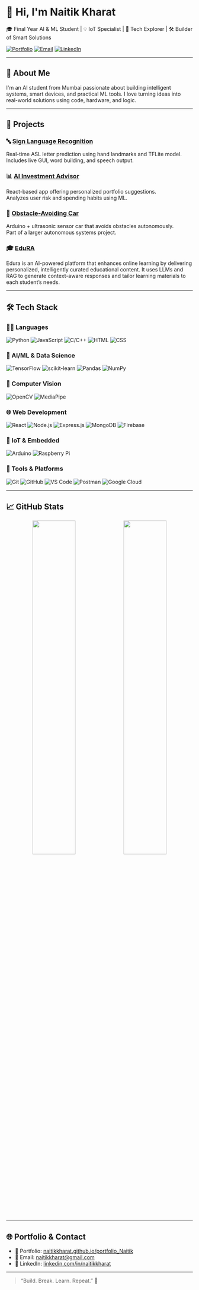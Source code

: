 # 👋 Hi, I'm Naitik Kharat

🎓 Final Year AI & ML Student | 💡 IoT Specialist | 🧠 Tech Explorer | 🛠️ Builder of Smart Solutions

[![Portfolio](https://img.shields.io/badge/Portfolio-Visit-blue?style=for-the-badge&logo=github)](https://naitikkharat.github.io/portfolio_Naitik/)
[![Email](https://img.shields.io/badge/Email-naitikkharat@gmail.com-red?style=for-the-badge&logo=gmail)](mailto:naitikkharat@gmail.com)
[![LinkedIn](https://img.shields.io/badge/LinkedIn-Connect-blue?style=for-the-badge&logo=linkedin)](https://www.linkedin.com/in/naitikkharat/)

---

## 🧠 About Me

I'm an AI student from Mumbai passionate about building intelligent systems, smart devices, and practical ML tools. I love turning ideas into real-world solutions using code, hardware, and logic.

---

## 🚀 Projects

### 🔤 [Sign Language Recognition](https://github.com/NaitikKharat/ASL_Recognition)  
Real-time ASL letter prediction using hand landmarks and TFLite model.  
Includes live GUI, word building, and speech output.

### 📊 [AI Investment Advisor](https://github.com/NaitikKharat/Investment-Adviser)  
React-based app offering personalized portfolio suggestions.  
Analyzes user risk and spending habits using ML.

### 🚗 [Obstacle-Avoiding Car](https://github.com/NaitikKharat/Obstacle-Avoiding-Car)  
Arduino + ultrasonic sensor car that avoids obstacles autonomously.  
Part of a larger autonomous systems project.

### 🎓 [EduRA](https://github.com/NaitikKharat/EduRA)  
Edura is an AI-powered platform that enhances online learning by delivering personalized, intelligently curated educational content.
It uses LLMs and RAG to generate context-aware responses and tailor learning materials to each student’s needs.

---

## 🛠️ Tech Stack

### 👨‍💻 Languages  
![Python](https://img.shields.io/badge/Python-3776AB?style=flat-square&logo=python&logoColor=white)
![JavaScript](https://img.shields.io/badge/JavaScript-F7DF1E?style=flat-square&logo=javascript&logoColor=black)
![C/C++](https://img.shields.io/badge/C/C++-00599C?style=flat-square&logo=c&logoColor=white)
![HTML](https://img.shields.io/badge/HTML-E34F26?style=flat-square&logo=html5&logoColor=white)
![CSS](https://img.shields.io/badge/CSS-1572B6?style=flat-square&logo=css3&logoColor=white)

### 🤖 AI/ML & Data Science  
![TensorFlow](https://img.shields.io/badge/TensorFlow-FF6F00?style=flat-square&logo=tensorflow&logoColor=white)
![scikit-learn](https://img.shields.io/badge/Scikit--Learn-F7931E?style=flat-square&logo=scikit-learn&logoColor=white)
![Pandas](https://img.shields.io/badge/Pandas-150458?style=flat-square&logo=pandas&logoColor=white)
![NumPy](https://img.shields.io/badge/NumPy-013243?style=flat-square&logo=numpy&logoColor=white)

### 🧠 Computer Vision  
![OpenCV](https://img.shields.io/badge/OpenCV-5C3EE8?style=flat-square&logo=opencv&logoColor=white)
![MediaPipe](https://img.shields.io/badge/MediaPipe-FF6F00?style=flat-square&logo=mediapipe&logoColor=white)

### 🌐 Web Development  
![React](https://img.shields.io/badge/React-20232A?style=flat-square&logo=react&logoColor=61DAFB)
![Node.js](https://img.shields.io/badge/Node.js-339933?style=flat-square&logo=node.js&logoColor=white)
![Express.js](https://img.shields.io/badge/Express.js-000000?style=flat-square&logo=express&logoColor=white)
![MongoDB](https://img.shields.io/badge/MongoDB-47A248?style=flat-square&logo=mongodb&logoColor=white)
![Firebase](https://img.shields.io/badge/Firebase-FFCA28?style=flat-square&logo=firebase&logoColor=black)

### 🔌 IoT & Embedded  
![Arduino](https://img.shields.io/badge/Arduino-00979D?style=flat-square&logo=arduino&logoColor=white)
![Raspberry Pi](https://img.shields.io/badge/Raspberry%20Pi-C51A4A?style=flat-square&logo=raspberry-pi&logoColor=white)

### 🧰 Tools & Platforms  
![Git](https://img.shields.io/badge/Git-F05032?style=flat-square&logo=git&logoColor=white)
![GitHub](https://img.shields.io/badge/GitHub-181717?style=flat-square&logo=github&logoColor=white)
![VS Code](https://img.shields.io/badge/VSCode-007ACC?style=flat-square&logo=visual-studio-code&logoColor=white)
![Postman](https://img.shields.io/badge/Postman-FF6C37?style=flat-square&logo=postman&logoColor=white)
![Google Cloud](https://img.shields.io/badge/Google%20Cloud-4285F4?style=flat-square&logo=google-cloud&logoColor=white)

---

## 📈 GitHub Stats

<p align="center">
  <img src="https://github-readme-stats.vercel.app/api?username=NaitikKharat&show_icons=true&theme=tokyonight" width="48%" />
  <img src="https://github-readme-streak-stats.herokuapp.com/?user=NaitikKharat&theme=tokyonight" width="48%" />
</p>

---

## 🌐 Portfolio & Contact

- 🧠 Portfolio: [naitikkharat.github.io/portfolio_Naitik](https://naitikkharat.github.io/portfolio_Naitik/)
- 📧 Email: [naitikkharat@gmail.com](mailto:naitikkharat@gmail.com)
- 🔗 LinkedIn: [linkedin.com/in/naitikkharat](https://www.linkedin.com/in/naitikkharat/)

---

> “Build. Break. Learn. Repeat.” 🚀  
